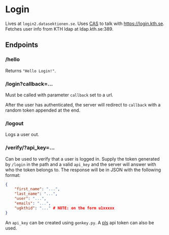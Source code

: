 # Login

Lives at `login2.datasektionen.se`. Uses [CAS](https://en.wikipedia.org/wiki/Central_Authentication_Service) to talk with https://login.kth.se. Fetches user info from KTH ldap at ldap.kth.se:389.

## Endpoints

### /hello

Returns `"Hello Login!"`.

### /login?callback=...

Must be called with parameter `callback` set to a url.

After the user has authenticated, the server will redirect to `callback` with a random token appended at the end.

### /logout

Logs a user out.

### /verify/<token>?api_key=...

Can be used to verify that a user is logged in. Supply the token generated by `/login` in the path and a valid `api_key` and the server will answer with who the token belongs to. The response will be in JSON with the following format:

```json
{
    "first_name": "...",
    "last_name": "...",
    "user": "...",
    "emails": "...",
    "ugkthid": "..." # NOTE: on the form u1xxxxx
}
```

An `api_key` can be created using `genkey.py`. A [pls](https://github.com/datasektionen/pls) api token can also be used.
